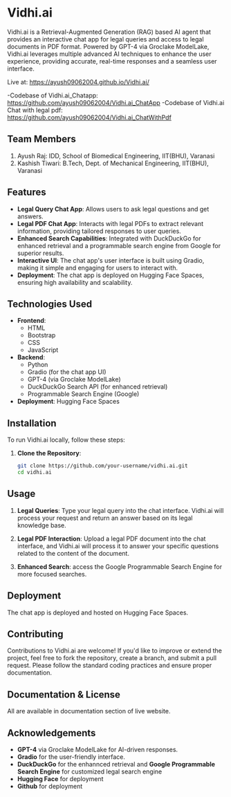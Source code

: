 # Vidhi.ai
Vidhi.ai is a Retrieval-Augmented Generation (RAG) based AI agent that provides an interactive chat app for legal queries and access to legal documents in PDF format. Powered by GPT-4 via Groclake ModelLake, Vidhi.ai leverages multiple advanced AI techniques to enhance the user experience, providing accurate, real-time responses and a seamless user interface.

Live at: https://ayush09062004.github.io/Vidhi.ai/ 

-Codebase of Vidhi.ai_Chatapp: https://github.com/ayush09062004/Vidhi.ai_ChatApp 
-Codebase of Vidhi.ai Chat with legal pdf: https://github.com/ayush09062004/Vidhi.ai_ChatWithPdf

## Team Members
1. Ayush Raj: IDD, School of Biomedical Engineering, IIT(BHU), Varanasi
2. Kashish Tiwari: B.Tech, Dept. of Mechanical Engineering, IIT(BHU), Varanasi

## Features

- **Legal Query Chat App**: Allows users to ask legal questions and get answers.
- **Legal PDF Chat App**: Interacts with legal PDFs to extract relevant information, providing tailored responses to user queries.
- **Enhanced Search Capabilities**: Integrated with DuckDuckGo for enhanced retrieval and a programmable search engine from Google for superior results.
- **Interactive UI**: The chat app's user interface is built using Gradio, making it simple and engaging for users to interact with.
- **Deployment**: The chat app is deployed on Hugging Face Spaces, ensuring high availability and scalability.

## Technologies Used

- **Frontend**: 
  - HTML
  - Bootstrap
  - CSS
  - JavaScript
- **Backend**: 
  - Python
  - Gradio (for the chat app UI)
  - GPT-4 (via Groclake ModelLake)
  - DuckDuckGo Search API (for enhanced retrieval)
  - Programmable Search Engine (Google)
- **Deployment**: Hugging Face Spaces

## Installation

To run Vidhi.ai locally, follow these steps:

1. **Clone the Repository**:

   ```bash
   git clone https://github.com/your-username/vidhi.ai.git
   cd vidhi.ai
   ```

## Usage

1. **Legal Queries**: Type your legal query into the chat interface. Vidhi.ai will process your request and return an answer based on its legal knowledge base.
   
2. **Legal PDF Interaction**: Upload a legal PDF document into the chat interface, and Vidhi.ai will process it to answer your specific questions related to the content of the document.

3. **Enhanced Search**: access the Google Programmable Search Engine for more focused searches.

## Deployment

The chat app is deployed and hosted on Hugging Face Spaces.

## Contributing

Contributions to Vidhi.ai are welcome! If you'd like to improve or extend the project, feel free to fork the repository, create a branch, and submit a pull request. Please follow the standard coding practices and ensure proper documentation.

## Documentation & License

All are available in documentation section of live website.

## Acknowledgements

- **GPT-4** via Groclake ModelLake for AI-driven responses.
- **Gradio** for the user-friendly interface.
- **DuckDuckGo** for the enhannced retrieval and **Google Programmable Search Engine** for customized legal search engine
- **Hugging Face** for deployment
- **Github** for deployment


